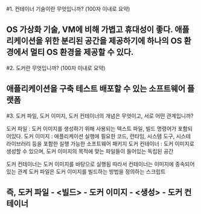 #1. 컨테이너 기술이란 무엇입니까? (100자 이내로 요약)

 OS 가상화 기술, VM에 비해 가볍고 휴대성이 좋다. 애플리케이션을 위한 분리된 공간을 제공하기에 하나의 OS 환경에서 멀티 OS 환경을 제공할 수 있다.
--------------------------------------------------------------------
#2. 도커란 무엇입니까? (100자 이내로 요약)

 애플리케이션을 구축 테스트 배포할 수 있는 소프트웨어 플랫폼
--------------------------------------------------------------------
#3. 도커 파일, 도커 이미지, 도커 컨테이너의 개념은 무엇이고, 서로 어떤 관계입니까?

 도커 파일 : 도커 이미지를 생성하기 위해 사용되는 텍스트 파일, 빌드 명령어가 포함되어있다.
 도커 이미지 : 애플리케이션 실행에 필요한 코드, 런타임, 시스템 도구, 시스테 라이브러리 등을 포함한 실행 가능한 소프트웨어 패키지
 도커 컨테이너 : 도커 이미지로 생성할 수 있으며, 도커 이미지의 목적에 맞는 파일들이 들어있는 독립된 공간
 
 도커 컨테이너는 도커 이미지를 바탕으로 실행됨 따라서 컨테이너는 이미지에 종속되어 있는 관계
 도커 파일은 도커 이미지를 빌드하는 방법을 정의하는 스크립트
 
 즉, 도커 파일 - <빌드> - 도커 이미지 - <생성> - 도커 컨테이너
--------------------------------------------------------------------
